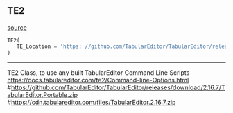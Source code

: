 #


## TE2
[source](https://github.com/Curts0/PyTabular\blob\master\pytabular/pytabular.py\#L399)
```python 
TE2(
   TE_Location = 'https: //github.com/TabularEditor/TabularEditor/releases/download/2.16.7/TabularEditor.Portable.zip'
)
```


---
TE2 Class, to use any built TabularEditor Command Line Scripts
https://docs.tabulareditor.com/te2/Command-line-Options.html
#https://github.com/TabularEditor/TabularEditor/releases/download/2.16.7/TabularEditor.Portable.zip
#https://cdn.tabulareditor.com/files/TabularEditor.2.16.7.zip
